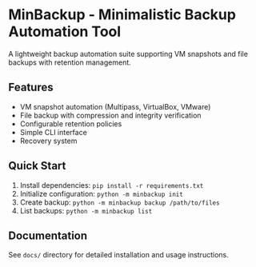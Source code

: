 # MinBackup - Minimalistic Backup Automation Tool

A lightweight backup automation suite supporting VM snapshots and file backups with retention management.

## Features

- VM snapshot automation (Multipass, VirtualBox, VMware)
- File backup with compression and integrity verification
- Configurable retention policies
- Simple CLI interface
- Recovery system

## Quick Start

1. Install dependencies: `pip install -r requirements.txt`
2. Initialize configuration: `python -m minbackup init`
3. Create backup: `python -m minbackup backup /path/to/files`
4. List backups: `python -m minbackup list`

## Documentation

See `docs/` directory for detailed installation and usage instructions.